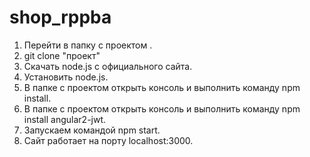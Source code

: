 # shop_rppba
1. Перейти в папку с проектом .
2. git clone "проект"
3. Скачать node.js с официального сайта. 
4. Установить node.js.
5. В папке с проектом открыть консоль и выполнить команду npm install.
6. В папке с проектом открыть консоль и выполнить команду npm install angular2-jwt.
7. Запускаем командой npm start.
8. Сайт работает на порту localhost:3000.
